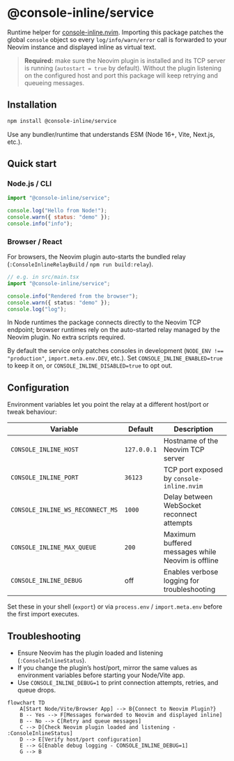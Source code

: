 # @console-inline/service

Runtime helper for [console-inline.nvim](https://github.com/comfucios/console-inline.nvim).
Importing this package patches the global `console` object so every `log/info/warn/error`
call is forwarded to your Neovim instance and displayed inline as virtual text.

> **Required:** make sure the Neovim plugin is installed and its TCP server is running
> (`autostart = true` by default). Without the plugin listening on the configured host and
> port this package will keep retrying and queueing messages.

## Installation

```bash
npm install @console-inline/service
```

Use any bundler/runtime that understands ESM (Node 16+, Vite, Next.js, etc.).

## Quick start

### Node.js / CLI

```js
import "@console-inline/service";

console.log("Hello from Node!");
console.warn({ status: "demo" });
console.info("info");
```

### Browser / React

For browsers, the Neovim plugin auto-starts the bundled relay (`:ConsoleInlineRelayBuild` / `npm run build:relay`).

```ts
// e.g. in src/main.tsx
import "@console-inline/service";

console.info("Rendered from the browser");
console.warn({ status: "demo" });
console.log("log");
```

In Node runtimes the package connects directly to the Neovim TCP endpoint; browser runtimes rely on the auto-started relay managed by the Neovim plugin. No extra scripts required.

By default the service only patches consoles in development (`NODE_ENV !== "production"`, `import.meta.env.DEV`, etc.). Set `CONSOLE_INLINE_ENABLED=true` to keep it on, or `CONSOLE_INLINE_DISABLED=true` to opt out.

## Configuration

Environment variables let you point the relay at a different host/port or tweak behaviour:

| Variable                         | Default     | Description                                       |
| -------------------------------- | ----------- | ------------------------------------------------- |
| `CONSOLE_INLINE_HOST`            | `127.0.0.1` | Hostname of the Neovim TCP server                 |
| `CONSOLE_INLINE_PORT`            | `36123`     | TCP port exposed by `console-inline.nvim`         |
| `CONSOLE_INLINE_WS_RECONNECT_MS` | `1000`      | Delay between WebSocket reconnect attempts        |
| `CONSOLE_INLINE_MAX_QUEUE`       | `200`       | Maximum buffered messages while Neovim is offline |
| `CONSOLE_INLINE_DEBUG`           | off         | Enables verbose logging for troubleshooting       |

Set these in your shell (`export`) or via `process.env` / `import.meta.env` before the first
import executes.

## Troubleshooting

- Ensure Neovim has the plugin loaded and listening (`:ConsoleInlineStatus`).
- If you change the plugin’s host/port, mirror the same values as environment variables
  before starting your Node/Vite app.
- Use `CONSOLE_INLINE_DEBUG=1` to print connection attempts, retries, and queue drops.

```mermaid
flowchart TD
    A[Start Node/Vite/Browser App] --> B{Connect to Neovim Plugin?}
    B -- Yes --> F[Messages forwarded to Neovim and displayed inline]
    B -- No --> C[Retry and queue messages]
    C --> D[Check Neovim plugin loaded and listening - :ConsoleInlineStatus]
    D --> E[Verify host/port configuration]
    E --> G[Enable debug logging - CONSOLE_INLINE_DEBUG=1]
    G --> B
```
